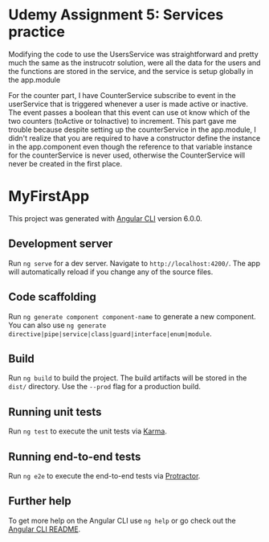 # Udemy Assignment 5: Services practice
Modifying the code to use the UsersService was straightforward and pretty much the same as the instrucotr solution, were all the data for the users and the functions are stored in the service, and the service is setup globally in the app.module

For the counter part, I have CounterService subscribe to event in the userService that is triggered whenever a user is made active or inactive. The event passes a boolean that this event can use ot know which of the two counters (toActive or toInactive) to increment. This part gave me trouble because despite setting up the counterService in the app.module, I didn't realize that you are required to have a constructor define the instance in the app.component even though the reference to that variable instance for the counterService is never used, otherwise the CounterService will never be created in the first place.



# MyFirstApp

This project was generated with [Angular CLI](https://github.com/angular/angular-cli) version 6.0.0.

## Development server

Run `ng serve` for a dev server. Navigate to `http://localhost:4200/`. The app will automatically reload if you change any of the source files.

## Code scaffolding

Run `ng generate component component-name` to generate a new component. You can also use `ng generate directive|pipe|service|class|guard|interface|enum|module`.

## Build

Run `ng build` to build the project. The build artifacts will be stored in the `dist/` directory. Use the `--prod` flag for a production build.

## Running unit tests

Run `ng test` to execute the unit tests via [Karma](https://karma-runner.github.io).

## Running end-to-end tests

Run `ng e2e` to execute the end-to-end tests via [Protractor](http://www.protractortest.org/).

## Further help

To get more help on the Angular CLI use `ng help` or go check out the [Angular CLI README](https://github.com/angular/angular-cli/blob/master/README.md).
